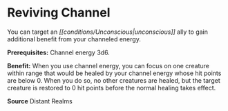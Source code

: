 ﻿---
cssclass: [feats]

---
# Reviving Channel

You can target an _[[conditions/Unconscious|unconscious]]_ ally to gain additional benefit from your channeled energy.

**Prerequisites:** Channel energy 3d6.

**Benefit:** When you use channel energy, you can focus on one creature within range that would be healed by your channel energy whose hit points are below 0. When you do so, no other creatures are healed, but the target creature is restored to 0 hit points before the normal healing takes effect.

**Source** Distant Realms